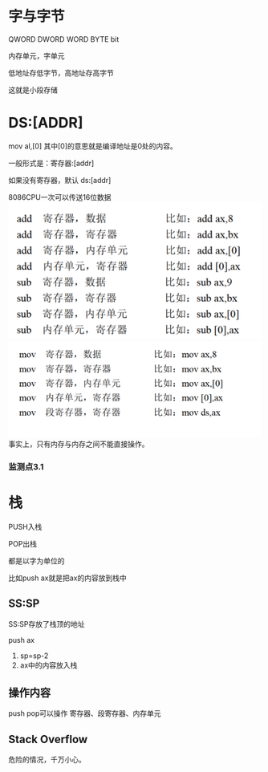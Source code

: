 # 字与字节
QWORD DWORD WORD BYTE bit

内存单元，字单元

低地址存低字节，高地址存高字节

这就是小段存储
# DS:[ADDR]
mov al,[0]
其中[0]的意思就是编译地址是0处的内容。

一般形式是：寄存器:[addr]

如果没有寄存器，默认 ds:[addr]

8086CPU一次可以传送16位数据
![Alt text](image-10.png)
![Alt text](image-11.png)
事实上，只有内存与内存之间不能直接操作。

### 监测点3.1

# 栈
PUSH入栈

POP出栈

都是以字为单位的

比如push ax就是把ax的内容放到栈中

## SS:SP
SS:SP存放了栈顶的地址

push ax
1. sp=sp-2
2. ax中的内容放入栈


## 操作内容
push pop可以操作 寄存器、段寄存器、内存单元

## Stack Overflow
危险的情况，千万小心。


